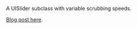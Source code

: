 A UISlider subclass with variable scrubbing speeds.

[Blog post here](https://arthurhammer.de/2020/03/uislider-with-scrubbing-speeds/).